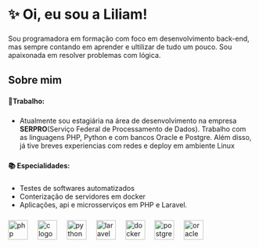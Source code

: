 <h1 align="left">✨ Oi, eu sou a Liliam!</h1>

###

<p align="left">Sou programadora em formação com foco em desenvolvimento back-end, mas sempre contando em aprender e ultilizar de tudo um pouco. Sou apaixonada em resolver problemas com lógica.</p>

###

<h2 align="left">Sobre mim</h2>

###

<h4 align="left">💼Trabalho:</h4>

###

- Atualmente sou estagiária na área de desenvolvimento na empresa **SERPRO**(Serviço Federal de Processamento de Dados). Trabalho com as linguagens PHP, Python e com bancos Oracle e Postgre. Além disso, já tive breves experiencias com redes e deploy em ambiente Linux

###

<h4 align="left">📚 Especialidades:</h4>

###

- Testes de softwares automatizados<br>
- Conterização de servidores em docker<br>
- Aplicações, api e microsserviços em PHP e Laravel.

###

<div align="left">
  <img src="https://cdn.jsdelivr.net/gh/devicons/devicon/icons/php/php-original.svg" height="40" alt="php logo"  />
  <img width="12" />
  <img src="https://cdn.jsdelivr.net/gh/devicons/devicon/icons/c/c-original.svg" height="40" alt="c logo"  />
  <img width="12" />
  <img src="https://cdn.jsdelivr.net/gh/devicons/devicon/icons/python/python-original.svg" height="40" alt="python logo"  />
  <img width="12" />
  <img src="https://cdn.jsdelivr.net/gh/devicons/devicon/icons/laravel/laravel-original.svg" height="40" alt="laravel logo"  />
  <img width="12" />
  <img src="https://cdn.jsdelivr.net/gh/devicons/devicon/icons/docker/docker-original.svg" height="40" alt="docker logo"  />
  <img width="12" />
  <img src="https://cdn.jsdelivr.net/gh/devicons/devicon/icons/postgresql/postgresql-original.svg" height="40" alt="postgresql logo"  />
  <img width="12" />
  <img src="https://cdn.jsdelivr.net/gh/devicons/devicon/icons/oracle/oracle-original.svg" height="40" alt="oracle logo"  />
</div>

